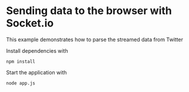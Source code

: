 # Sending data to the browser with Socket.io

This example demonstrates how to parse the streamed data from Twitter

Install dependencies with 

    npm install

Start the application with 

    node app.js
